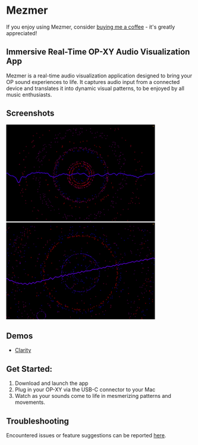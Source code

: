 # Mezmer

If you enjoy using Mezmer, consider [buying me a coffee](https://ko-fi.com/iad_draws) - it's greatly appreciated!

## Immersive Real-Time OP-XY Audio Visualization App

Mezmer is a real-time audio visualization application designed to bring your OP sound experiences to life. It captures audio input from a connected device and translates it into dynamic visual patterns, to be enjoyed by all music enthusiasts.

## Screenshots
![Image](/assets/images/sn1.png)
![Image](/assets/images/sn2.png)


## Demos
* [Clarity](https://www.youtube.com/watch?v=h8vn7rmbdxk)

## Get Started:
1. Download and launch the app
2. Plug in your OP-XY via the USB-C connector to your Mac
3. Watch as your sounds come to life in mesmerizing patterns and movements.

## Troubleshooting
Encountered issues or feature suggestions can be reported [here](https://github.com/idroz/mezmer-app/issues).